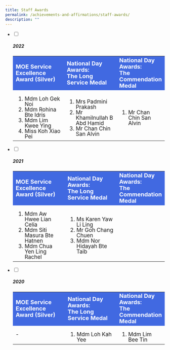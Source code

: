 ```yaml
---
title: Staff Awards
permalink: /achievements-and-affirmations/staff-awards/
description: ""
---
```

<ul class="jekyllcodex_accordion">
		 <li>
    <input id="accordion1" type="checkbox" style="background-color:&nbsp;#ccc;">
		<label for="accordion1"><h5>2022</h5></label>
    <div>
			<table>
				<tbody style="font-size:17px">
					<tr style="line-height:20px; background-color:royalblue; font-weight: bold; font-size:18px; color:white">
				<td width="35%">MOE Service Excellence Award (Silver)</td>
				<td width="35%">National Day Awards: <br>The Long Service Medal</td>
		    <td width="30%">National Day Awards: <br>The Commendation Medal</td>
				</tr>
  <tr>
    <td><ol>
			<li style="line-height:1">Mdm Loh Gek Noi</li>
			<li style="line-height:1">Mdm Rohina Bte Idris</li>
			<li style="line-height:1">Mdm Lim Kwee Ying</li>
			<li style="line-height:1">Miss Koh Xiao Pei</li></ol>
		</td>
    <td><ol>
			<li style="line-height:1">Mrs Padmini Prakash</li>
			<li style="line-height:1">Mr Khamilnullah B Abd Hamid</li>
			<li style="line-height:1">Mr Chan Chin San Alvin</li></ol>
		</td>
		<td><ol><li style="line-height:1">Mr Chan Chin San Alvin</li></ol></td>
  </tr>
</tbody>
</table>
    </div>
	</li>
		 <li>
    <input id="accordion2" type="checkbox" style="background-color:&nbsp;#ccc;">
		<label for="accordion2"><h5>2021</h5></label>
    <div>
			<table>
	<tbody style="font-size:17px">
  <tr style="line-height:20px; background-color:royalblue; font-weight: bold; font-size:18px; color:white">
    <td width="35%">MOE Service Excellence Award (Silver)</td>
    <td width="35%">National Day Awards: <br>The Long Service Medal</td>
		<td width="30%">National Day Awards: <br>The Commendation Medal</td>
  </tr>
  <tr>
    <td><ol>
			<li style="line-height:1">Mdm Aw Hwee Lian Celia</li>
			<li style="line-height:1">Mdm Siti Masura Bte Hatnen</li>
			<li style="line-height:1">Mdm Chua Yen Ling Rachel</li></ol>
		</td>
    <td><ol>
			<li style="line-height:1">Ms Karen Yaw Li Ling</li>
			<li style="line-height:1">Mr Goh Chang Chuen</li>
			<li style="line-height:1">Mdm Nor Hidayah Bte Taib</li></ol>
		</td>
		<td></td>
  </tr>
</tbody>
</table>
    </div>
	</li>
	 <li>
    <input id="accordion3" type="checkbox" style="background-color:&nbsp;#ccc;">
		<label for="accordion3"><h5>2020</h5></label>
    <div>
			<table>
<tbody style="font-size:17px">
  <tr style="line-height:20px; background-color:royalblue; font-weight: bold; font-size:18px; color:white">
    <td width="35%">MOE Service Excellence Award (Silver)</td>
    <td width="35%">National Day Awards: <br>The Long Service Medal</td>
		<td width="30%">National Day Awards: <br>The Commendation Medal</td>
  </tr>
  <tr>
		<td style="line-height:1">-</td>
    <td style="line-height:1"><ol><li style="line-height:1">Mdm Loh Kah Yee</li></ol></td>
		<td style="line-height:1"><ol><li style="line-height:1">Mdm Lim Bee Tin</li></ol></td>
  </tr>
</tbody>
</table>
    </div>
	</li>
</ul>